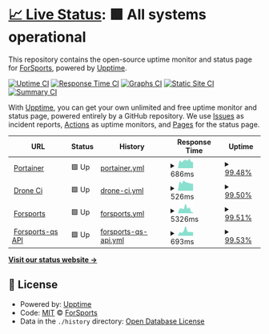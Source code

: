 # [📈 Live Status](https://forsports.github.io/upptime): <!--live status--> **🟩 All systems operational**

This repository contains the open-source uptime monitor and status page for [ForSports](https://forsports.at), powered by [Upptime](https://github.com/upptime/upptime).

[![Uptime CI](https://github.com/forsports/upptime/workflows/Uptime%20CI/badge.svg)](https://github.com/upptime/upptime/actions?query=workflow%3A%22Uptime+CI%22)
[![Response Time CI](https://github.com/forsports/upptime/workflows/Response%20Time%20CI/badge.svg)](https://github.com/upptime/upptime/actions?query=workflow%3A%22Response+Time+CI%22)
[![Graphs CI](https://github.com/forsports/upptime/workflows/Graphs%20CI/badge.svg)](https://github.com/upptime/upptime/actions?query=workflow%3A%22Graphs+CI%22)
[![Static Site CI](https://github.com/forsports/upptime/workflows/Static%20Site%20CI/badge.svg)](https://github.com/upptime/upptime/actions?query=workflow%3A%22Static+Site+CI%22)
[![Summary CI](https://github.com/forsports/upptime/workflows/Summary%20CI/badge.svg)](https://github.com/upptime/upptime/actions?query=workflow%3A%22Summary+CI%22)

With [Upptime](https://upptime.js.org), you can get your own unlimited and free uptime monitor and status page, powered entirely by a GitHub repository. We use [Issues](https://github.com/forsports/upptime/issues) as incident reports, [Actions](https://github.com/forsports/upptime/actions) as uptime monitors, and [Pages](https://forsports.github.io/upptime) for the status page.

<!--start: status pages-->
<!-- This summary is generated by Upptime (https://github.com/upptime/upptime) -->
<!-- Do not edit this manually, your changes will be overwritten -->
<!-- prettier-ignore -->
| URL | Status | History | Response Time | Uptime |
| --- | ------ | ------- | ------------- | ------ |
| <img alt="" src="https://favicons.githubusercontent.com/portainer.forsports.eu" height="13"> [Portainer](https://portainer.forsports.eu/#!/auth) | 🟩 Up | [portainer.yml](https://github.com/forsports/upptime/commits/master/history/portainer.yml) | <details><summary><img alt="Response time graph" src="./graphs/portainer/response-time-week.png" height="20"> 686ms</summary><br><a href="https://status.forsports.at/history/portainer"><img alt="Response time 703" src="https://img.shields.io/endpoint?url=https%3A%2F%2Fraw.githubusercontent.com%2Fforsports%2Fupptime%2Fmaster%2Fapi%2Fportainer%2Fresponse-time.json"></a><br><a href="https://status.forsports.at/history/portainer"><img alt="24-hour response time 441" src="https://img.shields.io/endpoint?url=https%3A%2F%2Fraw.githubusercontent.com%2Fforsports%2Fupptime%2Fmaster%2Fapi%2Fportainer%2Fresponse-time-day.json"></a><br><a href="https://status.forsports.at/history/portainer"><img alt="7-day response time 686" src="https://img.shields.io/endpoint?url=https%3A%2F%2Fraw.githubusercontent.com%2Fforsports%2Fupptime%2Fmaster%2Fapi%2Fportainer%2Fresponse-time-week.json"></a><br><a href="https://status.forsports.at/history/portainer"><img alt="30-day response time 703" src="https://img.shields.io/endpoint?url=https%3A%2F%2Fraw.githubusercontent.com%2Fforsports%2Fupptime%2Fmaster%2Fapi%2Fportainer%2Fresponse-time-month.json"></a><br><a href="https://status.forsports.at/history/portainer"><img alt="1-year response time 703" src="https://img.shields.io/endpoint?url=https%3A%2F%2Fraw.githubusercontent.com%2Fforsports%2Fupptime%2Fmaster%2Fapi%2Fportainer%2Fresponse-time-year.json"></a></details> | <details><summary><a href="https://status.forsports.at/history/portainer">99.48%</a></summary><a href="https://status.forsports.at/history/portainer"><img alt="All-time uptime 99.65%" src="https://img.shields.io/endpoint?url=https%3A%2F%2Fraw.githubusercontent.com%2Fforsports%2Fupptime%2Fmaster%2Fapi%2Fportainer%2Fuptime.json"></a><br><a href="https://status.forsports.at/history/portainer"><img alt="24-hour uptime 100.00%" src="https://img.shields.io/endpoint?url=https%3A%2F%2Fraw.githubusercontent.com%2Fforsports%2Fupptime%2Fmaster%2Fapi%2Fportainer%2Fuptime-day.json"></a><br><a href="https://status.forsports.at/history/portainer"><img alt="7-day uptime 99.48%" src="https://img.shields.io/endpoint?url=https%3A%2F%2Fraw.githubusercontent.com%2Fforsports%2Fupptime%2Fmaster%2Fapi%2Fportainer%2Fuptime-week.json"></a><br><a href="https://status.forsports.at/history/portainer"><img alt="30-day uptime 99.65%" src="https://img.shields.io/endpoint?url=https%3A%2F%2Fraw.githubusercontent.com%2Fforsports%2Fupptime%2Fmaster%2Fapi%2Fportainer%2Fuptime-month.json"></a><br><a href="https://status.forsports.at/history/portainer"><img alt="1-year uptime 99.65%" src="https://img.shields.io/endpoint?url=https%3A%2F%2Fraw.githubusercontent.com%2Fforsports%2Fupptime%2Fmaster%2Fapi%2Fportainer%2Fuptime-year.json"></a></details>
| <img alt="" src="https://favicons.githubusercontent.com/ci.forsports.eu" height="13"> [Drone Ci](https://ci.forsports.eu/) | 🟩 Up | [drone-ci.yml](https://github.com/forsports/upptime/commits/master/history/drone-ci.yml) | <details><summary><img alt="Response time graph" src="./graphs/drone-ci/response-time-week.png" height="20"> 526ms</summary><br><a href="https://status.forsports.at/history/drone-ci"><img alt="Response time 547" src="https://img.shields.io/endpoint?url=https%3A%2F%2Fraw.githubusercontent.com%2Fforsports%2Fupptime%2Fmaster%2Fapi%2Fdrone-ci%2Fresponse-time.json"></a><br><a href="https://status.forsports.at/history/drone-ci"><img alt="24-hour response time 366" src="https://img.shields.io/endpoint?url=https%3A%2F%2Fraw.githubusercontent.com%2Fforsports%2Fupptime%2Fmaster%2Fapi%2Fdrone-ci%2Fresponse-time-day.json"></a><br><a href="https://status.forsports.at/history/drone-ci"><img alt="7-day response time 526" src="https://img.shields.io/endpoint?url=https%3A%2F%2Fraw.githubusercontent.com%2Fforsports%2Fupptime%2Fmaster%2Fapi%2Fdrone-ci%2Fresponse-time-week.json"></a><br><a href="https://status.forsports.at/history/drone-ci"><img alt="30-day response time 547" src="https://img.shields.io/endpoint?url=https%3A%2F%2Fraw.githubusercontent.com%2Fforsports%2Fupptime%2Fmaster%2Fapi%2Fdrone-ci%2Fresponse-time-month.json"></a><br><a href="https://status.forsports.at/history/drone-ci"><img alt="1-year response time 547" src="https://img.shields.io/endpoint?url=https%3A%2F%2Fraw.githubusercontent.com%2Fforsports%2Fupptime%2Fmaster%2Fapi%2Fdrone-ci%2Fresponse-time-year.json"></a></details> | <details><summary><a href="https://status.forsports.at/history/drone-ci">99.50%</a></summary><a href="https://status.forsports.at/history/drone-ci"><img alt="All-time uptime 99.68%" src="https://img.shields.io/endpoint?url=https%3A%2F%2Fraw.githubusercontent.com%2Fforsports%2Fupptime%2Fmaster%2Fapi%2Fdrone-ci%2Fuptime.json"></a><br><a href="https://status.forsports.at/history/drone-ci"><img alt="24-hour uptime 100.00%" src="https://img.shields.io/endpoint?url=https%3A%2F%2Fraw.githubusercontent.com%2Fforsports%2Fupptime%2Fmaster%2Fapi%2Fdrone-ci%2Fuptime-day.json"></a><br><a href="https://status.forsports.at/history/drone-ci"><img alt="7-day uptime 99.50%" src="https://img.shields.io/endpoint?url=https%3A%2F%2Fraw.githubusercontent.com%2Fforsports%2Fupptime%2Fmaster%2Fapi%2Fdrone-ci%2Fuptime-week.json"></a><br><a href="https://status.forsports.at/history/drone-ci"><img alt="30-day uptime 99.68%" src="https://img.shields.io/endpoint?url=https%3A%2F%2Fraw.githubusercontent.com%2Fforsports%2Fupptime%2Fmaster%2Fapi%2Fdrone-ci%2Fuptime-month.json"></a><br><a href="https://status.forsports.at/history/drone-ci"><img alt="1-year uptime 99.68%" src="https://img.shields.io/endpoint?url=https%3A%2F%2Fraw.githubusercontent.com%2Fforsports%2Fupptime%2Fmaster%2Fapi%2Fdrone-ci%2Fuptime-year.json"></a></details>
| <img alt="" src="https://favicons.githubusercontent.com/forsports.at" height="13"> [Forsports](https://forsports.at) | 🟩 Up | [forsports.yml](https://github.com/forsports/upptime/commits/master/history/forsports.yml) | <details><summary><img alt="Response time graph" src="./graphs/forsports/response-time-week.png" height="20"> 5326ms</summary><br><a href="https://status.forsports.at/history/forsports"><img alt="Response time 7988" src="https://img.shields.io/endpoint?url=https%3A%2F%2Fraw.githubusercontent.com%2Fforsports%2Fupptime%2Fmaster%2Fapi%2Fforsports%2Fresponse-time.json"></a><br><a href="https://status.forsports.at/history/forsports"><img alt="24-hour response time 874" src="https://img.shields.io/endpoint?url=https%3A%2F%2Fraw.githubusercontent.com%2Fforsports%2Fupptime%2Fmaster%2Fapi%2Fforsports%2Fresponse-time-day.json"></a><br><a href="https://status.forsports.at/history/forsports"><img alt="7-day response time 5326" src="https://img.shields.io/endpoint?url=https%3A%2F%2Fraw.githubusercontent.com%2Fforsports%2Fupptime%2Fmaster%2Fapi%2Fforsports%2Fresponse-time-week.json"></a><br><a href="https://status.forsports.at/history/forsports"><img alt="30-day response time 7988" src="https://img.shields.io/endpoint?url=https%3A%2F%2Fraw.githubusercontent.com%2Fforsports%2Fupptime%2Fmaster%2Fapi%2Fforsports%2Fresponse-time-month.json"></a><br><a href="https://status.forsports.at/history/forsports"><img alt="1-year response time 7988" src="https://img.shields.io/endpoint?url=https%3A%2F%2Fraw.githubusercontent.com%2Fforsports%2Fupptime%2Fmaster%2Fapi%2Fforsports%2Fresponse-time-year.json"></a></details> | <details><summary><a href="https://status.forsports.at/history/forsports">99.51%</a></summary><a href="https://status.forsports.at/history/forsports"><img alt="All-time uptime 99.70%" src="https://img.shields.io/endpoint?url=https%3A%2F%2Fraw.githubusercontent.com%2Fforsports%2Fupptime%2Fmaster%2Fapi%2Fforsports%2Fuptime.json"></a><br><a href="https://status.forsports.at/history/forsports"><img alt="24-hour uptime 100.00%" src="https://img.shields.io/endpoint?url=https%3A%2F%2Fraw.githubusercontent.com%2Fforsports%2Fupptime%2Fmaster%2Fapi%2Fforsports%2Fuptime-day.json"></a><br><a href="https://status.forsports.at/history/forsports"><img alt="7-day uptime 99.51%" src="https://img.shields.io/endpoint?url=https%3A%2F%2Fraw.githubusercontent.com%2Fforsports%2Fupptime%2Fmaster%2Fapi%2Fforsports%2Fuptime-week.json"></a><br><a href="https://status.forsports.at/history/forsports"><img alt="30-day uptime 99.70%" src="https://img.shields.io/endpoint?url=https%3A%2F%2Fraw.githubusercontent.com%2Fforsports%2Fupptime%2Fmaster%2Fapi%2Fforsports%2Fuptime-month.json"></a><br><a href="https://status.forsports.at/history/forsports"><img alt="1-year uptime 99.70%" src="https://img.shields.io/endpoint?url=https%3A%2F%2Fraw.githubusercontent.com%2Fforsports%2Fupptime%2Fmaster%2Fapi%2Fforsports%2Fuptime-year.json"></a></details>
| <img alt="" src="https://favicons.githubusercontent.com/api-qs.forsports.at" height="13"> [Forsports-qs API](https://api-qs.forsports.at/api/version) | 🟩 Up | [forsports-qs-api.yml](https://github.com/forsports/upptime/commits/master/history/forsports-qs-api.yml) | <details><summary><img alt="Response time graph" src="./graphs/forsports-qs-api/response-time-week.png" height="20"> 693ms</summary><br><a href="https://status.forsports.at/history/forsports-qs-api"><img alt="Response time 639" src="https://img.shields.io/endpoint?url=https%3A%2F%2Fraw.githubusercontent.com%2Fforsports%2Fupptime%2Fmaster%2Fapi%2Fforsports-qs-api%2Fresponse-time.json"></a><br><a href="https://status.forsports.at/history/forsports-qs-api"><img alt="24-hour response time 430" src="https://img.shields.io/endpoint?url=https%3A%2F%2Fraw.githubusercontent.com%2Fforsports%2Fupptime%2Fmaster%2Fapi%2Fforsports-qs-api%2Fresponse-time-day.json"></a><br><a href="https://status.forsports.at/history/forsports-qs-api"><img alt="7-day response time 693" src="https://img.shields.io/endpoint?url=https%3A%2F%2Fraw.githubusercontent.com%2Fforsports%2Fupptime%2Fmaster%2Fapi%2Fforsports-qs-api%2Fresponse-time-week.json"></a><br><a href="https://status.forsports.at/history/forsports-qs-api"><img alt="30-day response time 639" src="https://img.shields.io/endpoint?url=https%3A%2F%2Fraw.githubusercontent.com%2Fforsports%2Fupptime%2Fmaster%2Fapi%2Fforsports-qs-api%2Fresponse-time-month.json"></a><br><a href="https://status.forsports.at/history/forsports-qs-api"><img alt="1-year response time 639" src="https://img.shields.io/endpoint?url=https%3A%2F%2Fraw.githubusercontent.com%2Fforsports%2Fupptime%2Fmaster%2Fapi%2Fforsports-qs-api%2Fresponse-time-year.json"></a></details> | <details><summary><a href="https://status.forsports.at/history/forsports-qs-api">99.53%</a></summary><a href="https://status.forsports.at/history/forsports-qs-api"><img alt="All-time uptime 99.71%" src="https://img.shields.io/endpoint?url=https%3A%2F%2Fraw.githubusercontent.com%2Fforsports%2Fupptime%2Fmaster%2Fapi%2Fforsports-qs-api%2Fuptime.json"></a><br><a href="https://status.forsports.at/history/forsports-qs-api"><img alt="24-hour uptime 100.00%" src="https://img.shields.io/endpoint?url=https%3A%2F%2Fraw.githubusercontent.com%2Fforsports%2Fupptime%2Fmaster%2Fapi%2Fforsports-qs-api%2Fuptime-day.json"></a><br><a href="https://status.forsports.at/history/forsports-qs-api"><img alt="7-day uptime 99.53%" src="https://img.shields.io/endpoint?url=https%3A%2F%2Fraw.githubusercontent.com%2Fforsports%2Fupptime%2Fmaster%2Fapi%2Fforsports-qs-api%2Fuptime-week.json"></a><br><a href="https://status.forsports.at/history/forsports-qs-api"><img alt="30-day uptime 99.71%" src="https://img.shields.io/endpoint?url=https%3A%2F%2Fraw.githubusercontent.com%2Fforsports%2Fupptime%2Fmaster%2Fapi%2Fforsports-qs-api%2Fuptime-month.json"></a><br><a href="https://status.forsports.at/history/forsports-qs-api"><img alt="1-year uptime 99.71%" src="https://img.shields.io/endpoint?url=https%3A%2F%2Fraw.githubusercontent.com%2Fforsports%2Fupptime%2Fmaster%2Fapi%2Fforsports-qs-api%2Fuptime-year.json"></a></details>

<!--end: status pages-->

[**Visit our status website →**](https://forsports.github.io/upptime)

## 📄 License

- Powered by: [Upptime](https://github.com/upptime/upptime)
- Code: [MIT](./LICENSE) © [ForSports](https://forsports.at)
- Data in the `./history` directory: [Open Database License](https://opendatacommons.org/licenses/odbl/1-0/)

